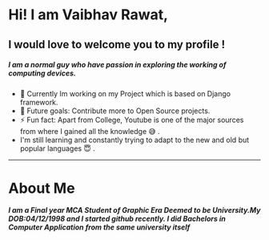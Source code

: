 # Hi! I am Vaibhav Rawat,
## I would love to welcome you to my profile !
##### I am a normal guy who have passion in exploring the working of computing devices.
- :dart: Currently Im working on my Project which is based on Django framework.
- 🥅 Future goals: Contribute more to Open Source projects.
- ⚡ Fun fact: Apart from College, Youtube is one of the major sources from where I gained all the knowledge 😅 .
- I'm still learning and constantly trying to adapt to the new and old but popular languages :innocent: .
<hr>

# About Me

***I am a Final year MCA Student of Graphic Era Deemed to be University.My DOB:04/12/1998 and I started github recently. I did Bachelors in Computer Application from the same university itself***
